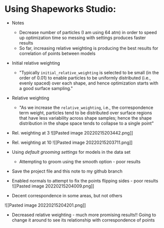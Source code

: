 # Using Shapeworks Studio:
- Notes
	- Decrease number of particles (I am using 64 atm) in order to speed up optimization time so messing with settings produces faster results
	- So far, increasing relative weighting is producing the best results for correlation of points between models
- Initial relative weighting
	- "Typically `initial_relative_weighting` is selected to be small (in the order of 0.01) to enable particles to be uniformly distributed (i.e., evenly spaced) over each shape, and hence optimization starts with a good surface sampling."
- Relative weighting
	- "As we increase the `relative_weighting`, i.e., the correspondence term weight, particles tend to be distributed over surface regions that have less variability across shape samples; hence the shape distribution in the shape space tends to collapse to a single point"
- Rel. weighting at 3
![[Pasted image 20220215203442.png]]
- Rel. weighting at 10
![[Pasted image 20220215203711.png]]

	
- Using *default grooming settings* for models in the data set
	- Attempting to groom using the smooth option - poor results
- Save the project file and this note to my github branch
- Enabled normals to attempt to fix the points flipping sides - poor results
![[Pasted image 20220215204009.png]]
- Decent correspondence in some areas, but not others

![[Pasted image 20220215204201.png]]
- Decreased relative weighting - much more promising results!! Going to change it around to see its relationship with correspondence of points